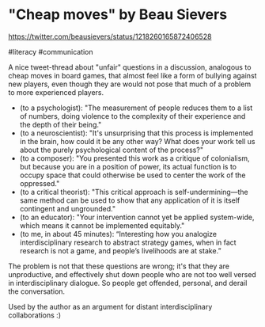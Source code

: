 # "Cheap moves" by Beau Sievers

https://twitter.com/beausievers/status/1218260165872406528

#literacy #communication

A nice tweet-thread about "unfair" questions in a discussion, analogous to cheap moves in board games, that almost feel like a form of bullying against new players, even though they  are would not pose that much of a problem to more experienced players.

* (to a psychologist): "The measurement of people reduces them to a list of numbers, doing violence to the complexity of their experience and the depth of their being."
* (to a neuroscientist): "It's unsurprising that this process is implemented in the brain, how could it be any other way? What does your work tell us about the purely psychological content of the process?"
* (to a composer): "You presented this work as a critique of colonialism, but because you are in a position of power, its actual function is to occupy space that could otherwise be used to center the work of the oppressed."
* (to a critical theorist): "This critical approach is self-undermining—the same method can be used to show that any application of it is itself contingent and ungrounded."
* (to an educator): "Your intervention cannot yet be applied system-wide, which means it cannot be implemented equitably."
* (to me, in about 45 minutes): “Interesting how you analogize interdisciplinary research to abstract strategy games, when in fact research is not a game, and people’s livelihoods are at stake.”

The problem is not that these questions are wrong; it's that they are unproductive, and effectively shut down people who are not too well versed in interdisciplinary dialogue. So people get offended, personal, and derail the conversation.

Used by the author as an argument for distant interdisciplinary collaborations :)